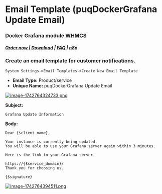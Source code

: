 # Email Template (puqDockerGrafana Update Email)

### Docker Grafana module **[WHMCS](https://puqcloud.com/link.php?id=77)** 

#####  [Order now](https://puqcloud.com/whmcs-module-docker-grafana.php) | [Download](https://download.puqcloud.com/WHMCS/servers/PUQ_WHMCS-Docker-Grafana/) | [FAQ](https://faq.puqcloud.com/) | [n8n](https://puqcloud.com/link.php?id=117)

### Create an email template for customer notifications.

```
System Settings->Email Templates->Create New Email Template
```

- **Email Type:** Product/service
- **Unique Name:** puqDockerGrafana Update Email

[![image-1742764324733.png](https://doc.puq.info/uploads/images/gallery/2025-03/scaled-1680-/image-1742764324733.png)](https://doc.puq.info/uploads/images/gallery/2025-03/image-1742764324733.png)

**Subject:**

```
Grafana Update Information
```

**Body:**

```
Dear {$client_name},

Your instance is currently being updated.
You will be able to use your Grafana server again within 3 minutes.

Here is the link to your Grafana server.

https://{$service_domain}/
Thank you for choosing us.

{$signature}
```

[![image-1742764394511.png](https://doc.puq.info/uploads/images/gallery/2025-03/scaled-1680-/image-1742764394511.png)](https://doc.puq.info/uploads/images/gallery/2025-03/image-1742764394511.png)